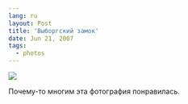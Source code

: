 ```yaml
---
lang: ru
layout: Post
title: 'Выборгский замок'
date: Jun 21, 2007
tags:
  - photos
---
```


![](http://wow.sapegin.me/2p2h3i061h3P/Sapegin-Artem-20D-2007-05-27-358-5879.jpg)

Почему-то многим эта фотография понравилась.

